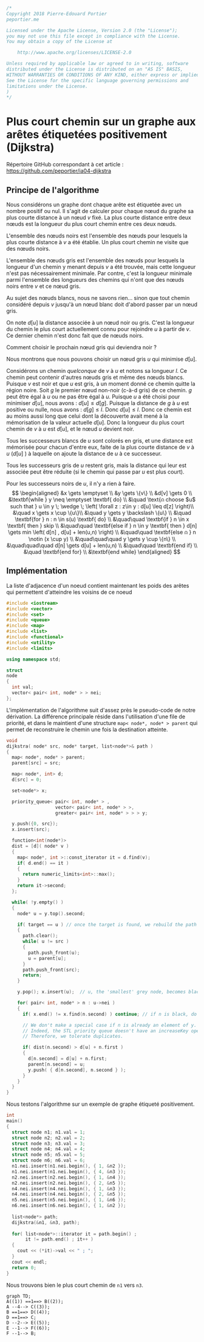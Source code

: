 ```c++
/*
Copyright 2018 Pierre-Edouard Portier
peportier.me

Licensed under the Apache License, Version 2.0 (the "License");
you may not use this file except in compliance with the License.
You may obtain a copy of the License at

    http://www.apache.org/licenses/LICENSE-2.0

Unless required by applicable law or agreed to in writing, software
distributed under the License is distributed on an "AS IS" BASIS,
WITHOUT WARRANTIES OR CONDITIONS OF ANY KIND, either express or implied.
See the License for the specific language governing permissions and
limitations under the License.
)
*/

```
# Plus court chemin sur un graphe aux arêtes étiquetées positivement (Dijkstra)

Répertoire GitHub correspondant à cet article : https://github.com/peportier/ia04-dijkstra

## Principe de l'algorithme

Nous considérons un graphe dont chaque arête est étiquetée avec un nombre positif ou nul. Il s'agit de calculer pour chaque nœud du graphe sa plus courte distance à un nœud $v$ fixé. La plus courte distance entre deux nœuds est la longueur du plus court chemin entre ces deux nœuds.

L'ensemble des nœuds noirs est l'ensemble des nœuds pour lesquels la plus courte distance à $v$ a été établie. Un plus court chemin ne visite que des nœuds noirs.

L'ensemble des nœuds gris est l'ensemble des nœuds pour lesquels la longueur d'un chemin y menant depuis $v$ a été trouvée, mais cette longueur n'est pas nécessairement minimale. Par contre, c'est la longueur minimale parmi l'ensemble des longueurs des chemins qui n'ont que des nœuds noirs entre $v$ et ce nœud gris.

Au sujet des nœuds blancs, nous ne savons rien... sinon que tout chemin considéré depuis $v$ jusqu'à un nœud blanc doit d'abord passer par un nœud gris.

On note $d[u]$ la distance associée à un nœud noir ou gris. C'est la longueur du chemin le plus court actuellement connu pour rejoindre $u$ à partir de $v$. Ce dernier chemin n'est donc fait que de nœuds noirs.

Comment choisir le prochain nœud gris qui deviendra noir ?

Nous montrons que nous pouvons choisir un nœud gris $u$ qui minimise $d[u]$.

Considérons un chemin _quelconque_ de $v$ à $u$ et notons sa longueur $l$. Ce chemin peut contenir d'autres nœuds gris et même des nœuds blancs. Puisque $v$ est noir et que $u$ est gris, à un moment donné ce chemin quitte la région noire. Soit $g$ le premier nœud non-noir (c-à-d gris) de ce chemin. $g$ peut être égal à $u$ ou ne pas être égal à $u$. Puisque $u$ a été choisi pour minimiser $d[u]$, nous avons : $d[u] \leq d[g]$. Puisque la distance de $g$ à $u$ est positive ou nulle, nous avons : $d[g] \leq l$. Donc $d[u] \leq l$. Donc ce chemin est au moins aussi long que celui dont la découverte avait mené à la mémorisation de la valeur actuelle $d[u]$. Donc la longueur du plus court chemin de $v$ à $u$ est $d[u]$, et le nœud $u$ devient noir.

Tous les successeurs blancs de $u$ sont colorés en gris, et une distance est mémorisée pour chacun d'entre eux, faite de la plus courte distance de $v$ à $u$ ($d[u]$ ) à laquelle on ajoute la distance de $u$ à ce successeur.

Tous les successeurs gris de $u$ restent gris, mais la distance qui leur est associée peut être réduite (si le chemin qui passe par $u$ est plus court).

Pour les successeurs noirs de $u$, il n'y a rien à faire.
$$
\begin{aligned}
&x \gets \emptyset \\
&y \gets \{v\} \\
&d[v] \gets 0 \\
&\textbf{while } y \neq \emptyset \textbf{ do} \\
&\quad \text{⍝ choose $u$ such that } u \in y \; \wedge \; \left( \forall z : z\in y : d[u] \leq d[z] \right)\\
&\quad x \gets x \cup \{u\}\\
&\quad y \gets y \backslash \{u\} \\
&\quad \textbf{for } n : n \in s(u) \textbf{ do} \\
&\quad\quad \textbf{if } n \in x \textbf{ then } skip \\
&\quad\quad \textbf{else if } n \in y \textbf{ then } d[n] \gets min \left( d[n] , d[u] + len(u,n) \right) \\
&\quad\quad \textbf{else ⍝ } n \notin (x \cup y) \\
&\quad\quad\quad y \gets y \cup \{n\} \\
&\quad\quad\quad d[n] \gets d[u] + len(u,n) \\
&\quad\quad \textbf{end if} \\
&\quad \textbf{end for} \\
&\textbf{end while}
\end{aligned}
$$

## Implémentation

La liste d'adjacence d'un noeud contient maintenant les poids des arêtes qui permettent d'atteindre les voisins de ce noeud

```c++
#include <iostream>
#include <vector>
#include <set>
#include <queue>
#include <map>
#include <list>
#include <functional>
#include <utility>
#include <limits>

using namespace std;

struct
node
{
  int val;
  vector< pair< int, node* > > nei;
};

```

L'implémentation de l'algorithme suit d'assez près le pseudo-code de notre dérivation. La différence principale réside dans l'utilisation d'une file de priorité, et dans le maintient d'une structure `map< node*, node* > parent` qui permet de reconstruire le chemin une fois la destination atteinte.

```c++
void
dijkstra( node* src, node* target, list<node*>& path )
{
  map< node*, node* > parent;
  parent[src] = src;

  map< node*, int> d;
  d[src] = 0;

  set<node*> x;

  priority_queue< pair< int, node* > ,
                  vector< pair< int, node* > >,
                  greater< pair< int, node* > > > y;

  y.push({0, src});
  x.insert(src);

  function<int(node*)>
  dist = [d]( node* v )
  {
    map< node*, int >::const_iterator it = d.find(v);
    if( d.end() == it )
    {
      return numeric_limits<int>::max();
    }
    return it->second;
  };

  while( !y.empty() )
  {
    node* u = y.top().second;

    if( target == u ) // once the target is found, we rebuild the path to it
    {
      path.clear();
      while( u != src )
      {
        path.push_front(u);
        u = parent[u];
      }
      path.push_front(src);
      return;
    }

    y.pop(); x.insert(u);  // u, the 'smallest' grey node, becomes black

    for( pair< int, node* > n : u->nei )
    {
      if( x.end() != x.find(n.second) ) continue; // if n is black, do nothing...

      // We don't make a special case if n is already an element of y.
      // Indeed, the STL priority queue doesn't have an increaseKey operation.
      // Therefore, we tolerate duplicates.

      if( dist(n.second) > d[u] + n.first )
      {
        d[n.second] = d[u] + n.first;
        parent[n.second] = u;
        y.push( { d[n.second], n.second } );
      }
    }
  }
}
```

Nous testons l'algorithme sur un exemple de graphe étiqueté positivement.

```c++
int
main()
{
  struct node n1; n1.val = 1;
  struct node n2; n2.val = 2;
  struct node n3; n3.val = 3;
  struct node n4; n4.val = 4;
  struct node n5; n5.val = 5;
  struct node n6; n6.val = 6;
  n1.nei.insert(n1.nei.begin(), { 1, &n2 });
  n1.nei.insert(n1.nei.begin(), { 4, &n3 });
  n2.nei.insert(n2.nei.begin(), { 1, &n4 });
  n2.nei.insert(n2.nei.begin(), { 2, &n5 });
  n4.nei.insert(n4.nei.begin(), { 1, &n3 });
  n4.nei.insert(n4.nei.begin(), { 2, &n5 });
  n5.nei.insert(n5.nei.begin(), { 1, &n6 });
  n6.nei.insert(n6.nei.begin(), { 1, &n2 });
  
  list<node*> path;
  dijkstra(&n1, &n3, path);
  
  for( list<node*>::iterator it = path.begin() ;
       it != path.end() ; it++ )
  {
    cout << (*it)->val << " ; ";
  }
  cout << endl;
  return 0;
}
```

Nous trouvons bien le plus court chemin de `n1` vers `n3`.

```mermaid
graph TD;
A((1)) ==1==> B((2));
A --4--> C((3));
B ==1==> D((4));
D ==1==> C;
D --2--> E((5));
E --1--> F((6));
F --1--> B;
```

